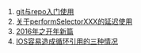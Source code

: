 
1. [git与repo入门使用](https://github.com/bianyixuan/blog-bb/issues/1)
2. [关于performSelectorXXX的延迟使用](https://github.com/bianyixuan/blog-bb/issues/2)
3. [2016年之开年新篇](https://github.com/bianyixuan/blog-bb/issues/3)
4. [IOS容易造成循环引用的三种情况](https://github.com/bianyixuan/blog-bb/issues/4)